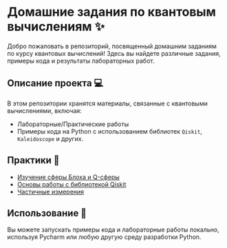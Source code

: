 # Домашние задания по квантовым вычислениям ✨

Добро пожаловать в репозиторий, посвященный домашним заданиям по курсу квантовых вычислений! Здесь вы найдете различные задания, примеры кода и результаты лабораторных работ.


## Описание проекта 💻
В этом репозитории хранятся материалы, связанные с квантовыми вычислениями, включая:
- Лабораторные/Практические работы
- Примеры кода на Python с использованием библиотек `Qiskit`, `Kaleidoscope` и других.

## Практики 📖
- [Изучение сферы Блоха и Q-сферы](https://github.com/cl7paBka/quantum-computing-bonch/blob/main/practice_1/README_practice_1.md)
- [Основы работы c библиотекой Qiskit](https://github.com/cl7paBka/quantum-computing-bonch/blob/main/practice_2)
- [Частичные измерения](https://github.com/cl7paBka/quantum-computing-bonch/blob/main/practice_3)

## Использование 🚀
Вы можете запускать примеры кода и лабораторные работы локально, используя Pycharm или любую другую среду разработки Python.



